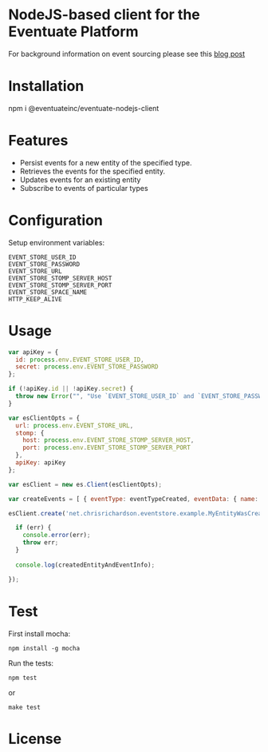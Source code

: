 NodeJS-based client for the Eventuate Platform
======================

For background information on event sourcing please see this [blog post](http://plainoldobjects.com/2015/01/04/example-application-for-my-qconsf-presentation-about-building-microservices-with-event-sourcing-and-cqrs/)

# Installation

npm i @eventuateinc/eventuate-nodejs-client

# Features
  * Persist events for a new entity of the specified type.
  * Retrieves the events for the specified entity.
  * Updates events for an existing entity
  * Subscribe to events of particular types

# Configuration

Setup environment variables:

    EVENT_STORE_USER_ID
    EVENT_STORE_PASSWORD
    EVENT_STORE_URL
    EVENT_STORE_STOMP_SERVER_HOST
    EVENT_STORE_STOMP_SERVER_PORT
    EVENT_STORE_SPACE_NAME
    HTTP_KEEP_ALIVE

# Usage

```javascript
var apiKey = {
  id: process.env.EVENT_STORE_USER_ID,
  secret: process.env.EVENT_STORE_PASSWORD
};

if (!apiKey.id || !apiKey.secret) {
  throw new Error("", "Use `EVENT_STORE_USER_ID` and `EVENT_STORE_PASSWORD` to set auth data");
}

var esClientOpts = {
  url: process.env.EVENT_STORE_URL,
  stomp: {
    host: process.env.EVENT_STORE_STOMP_SERVER_HOST,
    port: process.env.EVENT_STORE_STOMP_SERVER_PORT
  },
  apiKey: apiKey
};

var esClient = new es.Client(esClientOpts);

var createEvents = [ { eventType: eventTypeCreated, eventData: { name: 'Fred' } } ];

esClient.create('net.chrisrichardson.eventstore.example.MyEntityWasCreated', createEvents, function (err, createdEntityAndEventInfo) {

  if (err) {
    console.error(err);
    throw err;
  }
  
  console.log(createdEntityAndEventInfo);

});
```

# Test

First install mocha:

    npm install -g mocha

Run the tests:

    npm test
    
or

    make test
    

# License